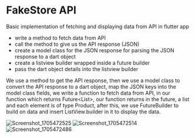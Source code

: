 # FakeStore API

Basic implementation of fetching and displaying data from API in flutter app
* write a method to fetch data from API
* call the method to give us the API response (JSON)
* create a model class for the JSON response for parsing the JSON response to a dart object
* create a listview builder wrapped inside a future builder
* pass the dart object details into the listview builder

We use a method to get the API response, then we use a model class to convert the API response to a dart object, map the JSON keys into the model class fields, we write a function to fetch data from API, in our function which returns Future<List<Product>>, our function returns in the future, a list and each element is of type Product, after this, we use FutureBuilder to build on data and insert ListView.builder in it to display the data.

![Screenshot_1705472525](https://github.com/hermes13002/Flutter-Ecommerce-App-with-API/assets/82550064/28e3f005-6921-46aa-bd79-daf2f3efff4a)
![Screenshot_1705472514](https://github.com/hermes13002/Flutter-Ecommerce-App-with-API/assets/82550064/035a0689-2c42-4afb-8c95-948dd608051f)
![Screenshot_1705472486](https://github.com/hermes13002/Flutter-Ecommerce-App-with-API/assets/82550064/44f3470a-a0e4-445b-83aa-8a074c5a4d3c)
